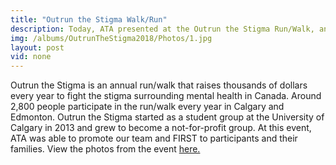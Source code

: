 ```yaml
---
title: "Outrun the Stigma Walk/Run"
description: Today, ATA presented at the Outrun the Stigma Run/Walk, an annual event that promotes mental health across Canada
img: /albums/OutrunTheStigma2018/Photos/1.jpg
layout: post
vid: none
---
```

Outrun the Stigma is an annual run/walk that raises thousands of dollars every year to fight the stigma surrounding mental health in Canada. Around 2,800 people participate in the run/walk every year in Calgary and Edmonton. Outrun the Stigma started as a student group at the University of Calgary in 2013 and grew to become a not-for-profit group. At this event, ATA was able to promote our team and FIRST to participants and their families. View the photos from the event [here.](/media/photos)